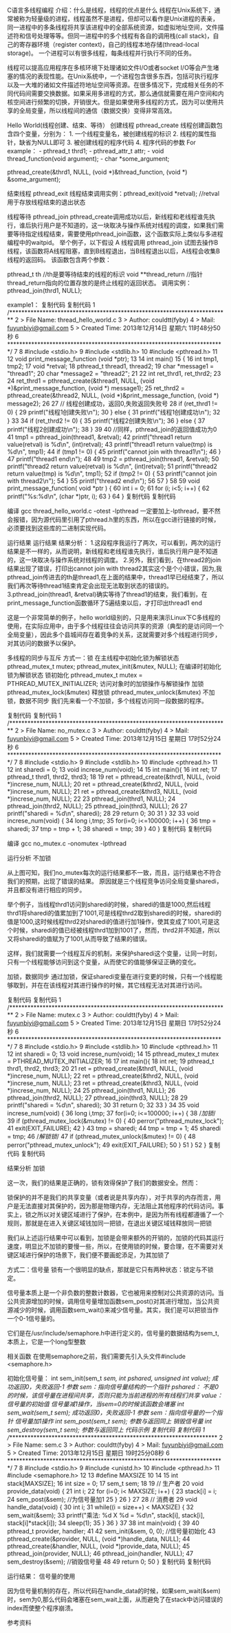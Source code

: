 C语言多线程编程
介绍：什么是线程，线程的优点是什么
线程在Unix系统下，通常被称为轻量级的进程，线程虽然不是进程，但却可以看作是Unix进程的表亲，同一进程中的多条线程将共享该进程中的全部系统资源，如虚拟地址空间，文件描述符和信号处理等等。但同一进程中的多个线程有各自的调用栈(call stack)，自己的寄存器环境（register context)，自己的线程本地存储(thread-local storage)。 一个进程可以有很多线程，每条线程并行执行不同的任务。

线程可以提高应用程序在多核环境下处理诸如文件I/O或者socket I/O等会产生堵塞的情况的表现性能。在Unix系统中，一个进程包含很多东西，包括可执行程序以及一大堆的诸如文件描述符地址空间等资源。在很多情况下，完成相关任务的不同代码间需要交换数据。如果采用多进程的方式，那么通信就需要在用户空间和内核空间进行频繁的切换，开销很大。但是如果使用多线程的方式，因为可以使用共享的全局变量，所以线程间的通信（数据交换）变得非常高效。

Hello World(线程创建、结束、等待）
创建线程 pthread_create
线程创建函数包含四个变量，分别为： 1. 一个线程变量名，被创建线程的标识 2. 线程的属性指针，缺省为NULL即可 3. 被创建线程的程序代码 4. 程序代码的参数 For example： - pthread_t thrd1; - pthread_attr_t attr; - void thread_function(void argument); - char *some_argument;

pthread_create(&thrd1, NULL, (void *)&thread_function, (void *) &some_argument);

结束线程 pthread_exit
线程结束调用实例：pthread_exit(void *retval); //retval用于存放线程结束的退出状态

线程等待 pthread_join
pthread_create调用成功以后，新线程和老线程谁先执行，谁后执行用户是不知道的，这一块取决与操作系统对线程的调度，如果我们需要等待指定线程结束，需要使用pthread_join函数，这个函数实际上类似与多进程编程中的waitpid。 举个例子，以下假设 A 线程调用 pthread_join 试图去操作B线程，该函数将A线程阻塞，直到B线程退出，当B线程退出以后，A线程会收集B线程的返回码。 该函数包含两个参数：

pthread_t th //th是要等待结束的线程的标识
void **thread_return //指针thread_return指向的位置存放的是终止线程的返回状态。
调用实例：pthread_join(thrd1, NULL);

example1：
复制代码
复制代码
 1 /*************************************************************************
 2     > File Name: thread_hello_world.c 
 3     > Author: couldtt(fyby)
 4     > Mail:  fuyunbiyi@gmail.com
 5     > Created Time: 2013年12月14日 星期六 11时48分50秒
 6  ************************************************************************/
 7 
 8 #include <stdio.h>
 9 #include <stdlib.h>
10 #include <pthread.h>
11 
12 void print_message_function (void *ptr);
13 
14 int main()
15 {
16     int tmp1, tmp2;
17     void *retval;
18     pthread_t thread1, thread2;
19     char *message1 = "thread1";
20     char *message2 = "thread2";
21 
22     int ret_thrd1, ret_thrd2;
23 
24     ret_thrd1 = pthread_create(&thread1, NULL, (void *)&print_message_function, (void *) message1);
25     ret_thrd2 = pthread_create(&thread2, NULL, (void *)&print_message_function, (void *) message2);
26 
27     // 线程创建成功，返回0,失败返回失败号
28     if (ret_thrd1 != 0) {
29         printf("线程1创建失败\n");
30     } else {
31         printf("线程1创建成功\n");
32     }
33 
34     if (ret_thrd2 != 0) {
35         printf("线程2创建失败\n");
36     } else {
37         printf("线程2创建成功\n");
38     }
39 
40     //同样，pthread_join的返回值成功为0
41     tmp1 = pthread_join(thread1, &retval);
42     printf("thread1 return value(retval) is %d\n", (int)retval);
43     printf("thread1 return value(tmp) is %d\n", tmp1);
44     if (tmp1 != 0) {
45         printf("cannot join with thread1\n");
46     }
47     printf("thread1 end\n");
48 
49     tmp2 = pthread_join(thread1, &retval);
50     printf("thread2 return value(retval) is %d\n", (int)retval);
51     printf("thread2 return value(tmp) is %d\n", tmp1);
52     if (tmp2 != 0) {
53         printf("cannot join with thread2\n");
54     }
55     printf("thread2 end\n");
56 
57 }
58 
59 void print_message_function( void *ptr ) {
60     int i = 0;
61     for (i; i<5; i++) {
62         printf("%s:%d\n", (char *)ptr, i);
63     }
64 }
复制代码
复制代码
 

编译
gcc thread_hello_world.c -otest -lpthread 一定要加上-lpthread，要不然会报错，因为源代码里引用了pthread.h里的东西，所以在gcc进行链接的时候，必须要找到这些库的二进制实现代码。

运行结果
运行结果 结果分析： 1.这段程序我运行了两次，可以看到，两次的运行结果是不一样的，从而说明，新线程和老线程谁先执行，谁后执行用户是不知道的，这一块取决与操作系统对线程的调度。 2.另外，我们看到，在thread2的join结果出现了错误，打印出cannot join with thread2其实这个是个小错误，因为,我pthread_join传进去的th是thread1,在上面的结果中，thread1早已经结束了，所以我们再次等待thread1结束肯定会出现无法取到状态的错误的。 3.pthread_join(thread1, &retval)确实等待了thread1的结束，我们看到，在print_message_function函数循环了5遍结束以后，才打印出thread1 end

这是一个非常简单的例子，hello world级别的，只是用来演示Linux下C多线程的使用，在实际应用中，由于多个线程往往会访问共享的资源（典型的是访问同一个全局变量），因此多个县城间存在着竞争的关系，这就需要对多个线程进行同步，对其访问的数据予以保护。

多线程的同步与互斥
方式一：锁
在主线程中初始化锁为解锁状态
pthread_mutex_t mutex;
pthread_mutex_init(&mutex, NULL);
在编译时初始化锁为解锁状态
锁初始化 pthread_mutex_t mutex = PTHREAD_MUTEX_INITIALIZER;
访问对象时的加锁操作与解锁操作
加锁 pthread_mutex_lock(&mutex)
释放锁 pthread_mutex_unlock(&mutex)
不加锁，数据不同步
我们先来看一个不加锁，多个线程访问同一段数据的程序。

复制代码
复制代码
 1 /*************************************************************************
 2     > File Name: no_mutex.c
 3     > Author: couldtt(fyby)
 4     > Mail: fuyunbiyi@gmail.com
 5     > Created Time: 2013年12月15日 星期日 17时52分24秒
 6  ************************************************************************/
 7 
 8 #include <stdio.h>
 9 #include <stdlib.h>
10 #include <pthread.h>
11 
12 int sharedi = 0;
13 void increse_num(void);
14 
15 int main(){
16     int ret;
17     pthread_t thrd1, thrd2, thrd3;
18 
19     ret = pthread_create(&thrd1, NULL, (void *)increse_num, NULL);
20     ret = pthread_create(&thrd2, NULL, (void *)increse_num, NULL);
21     ret = pthread_create(&thrd3, NULL, (void *)increse_num, NULL);
22 
23     pthread_join(thrd1, NULL);
24     pthread_join(thrd2, NULL);
25     pthread_join(thrd3, NULL);
26 
27     printf("sharedi = %d\n", sharedi);
28 
29     return 0;
30 
31 }
32 
33 void increse_num(void) {
34     long i,tmp;
35     for(i=0; i<=100000; i++) {
36         tmp = sharedi;
37         tmp = tmp + 1;
38         sharedi = tmp;
39     }
40 }
复制代码
复制代码
 

编译
gcc no_mutex.c -onomutex -lpthread

运行分析
不加锁

从上图可知，我们no_mutex每次的运行结果都不一致，而且，运行结果也不符合我们的预期，出现了错误的结果。 原因就是三个线程竞争访问全局变量sharedi，并且都没有进行相应的同步。

举个例子，当线程thrd1访问到sharedi的时候，sharedi的值是1000,然后线程thrd1将sharedi的值累加到了1001,可是线程thrd2取到sharedi的时候，sharedi的值是1000,这时候线程thrd2对sharedi的值进行加1操作，使其变成了1001,可是这个时候，sharedi的值已经被线程thrd1加到1001了，然而，thrd2并不知道，所以又将sharedi的值赋为了1001,从而导致了结果的错误。

这样，我们就需要一个线程互斥的机制，来保护sharedi这个变量，让同一时刻，只有一个线程能够访问到这个变量，从而使它的值能够保证正确的变化。

加锁，数据同步
通过加锁，保证sharedi变量在进行变更的时候，只有一个线程能够取到，并在在该线程对其进行操作的时候，其它线程无法对其进行访问。

复制代码
复制代码
 1 /*************************************************************************
 2     > File Name: mutex.c 
 3     > Author: couldtt(fyby)
 4     > Mail: fuyunbiyi@gmail.com 
 5     > Created Time: 2013年12月15日 星期日 17时52分24秒
 6  ************************************************************************/
 7 
 8 #include <stdio.h>
 9 #include <stdlib.h>
10 #include <pthread.h>
11 
12 int sharedi = 0;
13 void increse_num(void);
14 
15 pthread_mutex_t mutex = PTHREAD_MUTEX_INITIALIZER;
16 
17 int main(){
18     int ret;
19     pthread_t thrd1, thrd2, thrd3;
20 
21     ret = pthread_create(&thrd1, NULL, (void *)increse_num, NULL);
22     ret = pthread_create(&thrd2, NULL, (void *)increse_num, NULL);
23     ret = pthread_create(&thrd3, NULL, (void *)increse_num, NULL);
24 
25     pthread_join(thrd1, NULL);
26     pthread_join(thrd2, NULL);
27     pthread_join(thrd3, NULL);
28 
29     printf("sharedi = %d\n", sharedi);
30 
31     return 0;
32 
33 }
34 
35 void increse_num(void) {
36     long i,tmp;
37     for(i=0; i<=100000; i++) {
38     /*加锁*/
39         if (pthread_mutex_lock(&mutex) != 0) {
40            perror("pthread_mutex_lock");
41            exit(EXIT_FAILURE);
42         }
43         tmp = sharedi;
44         tmp = tmp + 1;
45         sharedi = tmp;
46     /*解锁锁*/
47         if (pthread_mutex_unlock(&mutex) != 0) {
48             perror("pthread_mutex_unlock");
49             exit(EXIT_FAILURE);
50         }
51     }
52 }
复制代码
复制代码
 

结果分析
加锁

这一次，我们的结果是正确的，锁有效得保护了我们的数据安全。然而：

锁保护的并不是我们的共享变量（或者说是共享内存），对于共享的内存而言，用户是无法直接对其保护的，因为那是物理内存，无法阻止其他程序的代码访问。事实上，锁之所以对关键区域进行了保护，在本例中，是因为所有线程都遵循了一个规则，那就是在进入关键区域钱加同一把锁，在退出关键区域钱释放同一把锁

我们从上述运行结果中可以看到，加锁是会带来额外的开销的，加锁的代码其运行速度，明显比不加锁的要慢一些，所以，在使用锁的时候，要合理，在不需要对关键区域进行保护的场景下，我们便不要画蛇添足，为其加锁了

方式二：信号量
锁有一个很明显的缺点，那就是它只有两种状态：锁定与不锁定。

信号量本质上是一个非负数的整数计数器，它也被用来控制对公共资源的访问。当公共资源增加的时候，调用信号量增加函数sem_post()对其进行增加，当公共资源减少的时候，调用函数sem_wait()来减少信号量。其实，我们是可以把锁当作一个0-1信号量的。

它们是在/usr/include/semaphore.h中进行定义的，信号量的数据结构为sem_t, 本质上，它是一个long型整数

相关函数
在使用semaphore之前，我们需要先引入头文件#include <semaphore.h>

初始化信号量： int sem_init(sem_t *sem, int pshared, unsigned int value);
成功返回0，失败返回-1
参数
sem：指向信号量结构的一个指针
pshared： 不是0的时候，该信号量在进程间共享，否则只能为当前进程的所有线程们共享
value：信号量的初始值
信号量减1操作，当sem=0的时候该函数会堵塞 int sem_wait(sem_t *sem);
成功返回0，失败返回-1
参数
sem：指向信号量的一个指针
信号量加1操作 int sem_post(sem_t *sem);
参数与返回同上
销毁信号量 int sem_destroy(sem_t *sem);
参数与返回同上
代码示例
复制代码
复制代码
 1 /*************************************************************************
 2     > File Name: sem.c
 3     > Author: couldtt(fyby)
 4     > Mail: fuyunbiyi@gmail.com 
 5     > Created Time: 2013年12月15日 星期日 19时25分08秒
 6  ************************************************************************/
 7 
 8 #include <stdio.h>
 9 #include <unistd.h>
10 #include <pthread.h>
11 #include <semaphore.h>
12 
13 #define MAXSIZE 10
14 
15 int stack[MAXSIZE];
16 int size = 0;
17 sem_t sem;
18 
19 // 生产者
20 void provide_data(void) {
21     int i;
22     for (i=0; i< MAXSIZE; i++) {
23         stack[i] = i;
24         sem_post(&sem); //为信号量加1
25     }
26 }
27 
28 // 消费者
29 void handle_data(void) {
30     int i;
31     while((i = size++) < MAXSIZE) {
32         sem_wait(&sem);
33         printf("乘法: %d X %d = %d\n", stack[i], stack[i], stack[i]*stack[i]);
34         sleep(1);
35     }
36 }
37 
38 int main(void) {
39 
40     pthread_t provider, handler;
41 
42     sem_init(&sem, 0, 0); //信号量初始化
43     pthread_create(&provider, NULL, (void *)handle_data, NULL);
44     pthread_create(&handler, NULL, (void *)provide_data, NULL);
45     pthread_join(provider, NULL);
46     pthread_join(handler, NULL);
47     sem_destroy(&sem); //销毁信号量
48 
49     return 0;
50 }
复制代码
复制代码
 

运行结果：
信号量的使用

因为信号量机制的存在，所以代码在handle_data的时候，如果sem_wait(&sem)时，sem为0,那么代码会堵塞在sem_wait上面，从而避免了在stack中访问错误的index而使整个程序崩溃。

参考资料